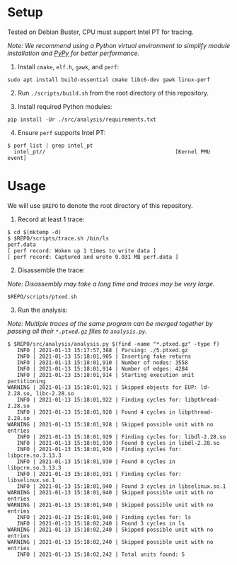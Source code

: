 # Setup

Tested on Debian Buster, CPU must support Intel PT for tracing.

*Note: We recommend using a Python virtual environment to simplify module
installation and [PyPy](https://www.pypy.org/) for better performance.*

1. Install `cmake`, `elf.h`, `gawk`, and `perf`:

```
sudo apt install build-essential cmake libc6-dev gawk linux-perf
```

2. Run `./scripts/build.sh` from the root directory of this repository.

3. Install required Python modules:

```
pip install -Ur ./src/analysis/requirements.txt
```

4. Ensure `perf` supports Intel PT:

```
$ perf list | grep intel_pt
  intel_pt//                                         [Kernel PMU event]
```

# Usage

We will use `$REPO` to denote the root directory of this repository.

1. Record at least 1 trace:

```
$ cd $(mktemp -d)
$ $REPO/scripts/trace.sh /bin/ls
perf.data
[ perf record: Woken up 1 times to write data ]
[ perf record: Captured and wrote 0.031 MB perf.data ]
```

2. Disassemble the trace:

*Note: Disassembly may take a long time and traces may be very large.*

```
$REPO/scripts/ptxed.sh
```

3. Run the analysis:

*Note: Multiple traces of the same program can be merged together by passing
all their `*.ptxed.gz` files to `analysis.py`.*

```
$ $REPO/src/analysis/analysis.py $(find -name "*.ptxed.gz" -type f)
   INFO | 2021-01-13 15:17:57,388 | Parsing: ./5.ptxed.gz
   INFO | 2021-01-13 15:18:01,905 | Inserting fake returns
   INFO | 2021-01-13 15:18:01,910 | Number of nodes: 3558
   INFO | 2021-01-13 15:18:01,914 | Number of edges: 4284
   INFO | 2021-01-13 15:18:01,914 | Starting execution unit partitioning
WARNING | 2021-01-13 15:18:01,921 | Skipped objects for EUP: ld-2.28.so, libc-2.28.so
   INFO | 2021-01-13 15:18:01,922 | Finding cycles for: libpthread-2.28.so
   INFO | 2021-01-13 15:18:01,928 | Found 4 cycles in libpthread-2.28.so
WARNING | 2021-01-13 15:18:01,928 | Skipped possible unit with no entries
   INFO | 2021-01-13 15:18:01,929 | Finding cycles for: libdl-2.28.so
   INFO | 2021-01-13 15:18:01,930 | Found 0 cycles in libdl-2.28.so
   INFO | 2021-01-13 15:18:01,930 | Finding cycles for: libpcre.so.3.13.3
   INFO | 2021-01-13 15:18:01,930 | Found 0 cycles in libpcre.so.3.13.3
   INFO | 2021-01-13 15:18:01,931 | Finding cycles for: libselinux.so.1
   INFO | 2021-01-13 15:18:01,940 | Found 3 cycles in libselinux.so.1
WARNING | 2021-01-13 15:18:01,940 | Skipped possible unit with no entries
WARNING | 2021-01-13 15:18:01,940 | Skipped possible unit with no entries
   INFO | 2021-01-13 15:18:01,940 | Finding cycles for: ls
   INFO | 2021-01-13 15:18:02,240 | Found 3 cycles in ls
WARNING | 2021-01-13 15:18:02,240 | Skipped possible unit with no entries
WARNING | 2021-01-13 15:18:02,240 | Skipped possible unit with no entries
   INFO | 2021-01-13 15:18:02,242 | Total units found: 5
```
